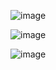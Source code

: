 ![image](https://github.com/mands-codes/fokus/assets/69413795/f6582f1f-38f5-4ba6-9de0-37802304c8e0)

![image](https://github.com/mands-codes/fokus/assets/69413795/0106f95e-e0f3-4ed7-8fff-cd4d2af2c6ec)

![image](https://github.com/mands-codes/fokus/assets/69413795/f2b7b59f-03c5-49d9-857a-62fa4cf9190e)

